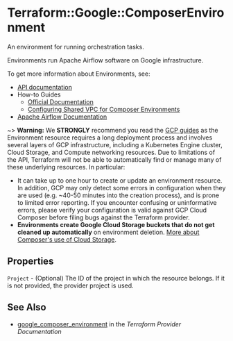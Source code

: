 # Terraform::Google::ComposerEnvironment

An environment for running orchestration tasks.

Environments run Apache Airflow software on Google infrastructure.

To get more information about Environments, see:

* [API documentation](https://cloud.google.com/composer/docs/reference/rest/)
* How-to Guides
    * [Official Documentation](https://cloud.google.com/composer/docs)
    * [Configuring Shared VPC for Composer Environments](https://cloud.google.com/composer/docs/how-to/managing/configuring-shared-vpc)
* [Apache Airflow Documentation](http://airflow.apache.org/)

~> **Warning:** We **STRONGLY** recommend  you read the [GCP guides](https://cloud.google.com/composer/docs/how-to)
  as the Environment resource requires a long deployment process and involves several layers of GCP infrastructure, 
  including a Kubernetes Engine cluster, Cloud Storage, and Compute networking resources. Due to limitations of the API,
  Terraform will not be able to automatically find or manage many of these underlying resources. In particular:
  * It can take up to one hour to create or update an environment resource. In addition, GCP may only detect some 
    errors in configuration when they are used (e.g. ~40-50 minutes into the creation process), and is prone to limited
    error reporting. If you encounter confusing or uninformative errors, please verify your configuration is valid 
    against GCP Cloud Composer before filing bugs against the Terraform provider. 
  * **Environments create Google Cloud Storage buckets that do not get cleaned up automatically** on environment 
    deletion. [More about Composer's use of Cloud Storage](https://cloud.google.com/composer/docs/concepts/cloud-storage).

## Properties

`Project` - (Optional) The ID of the project in which the resource belongs. If it is not provided, the provider project is used.


## See Also

* [google_composer_environment](https://www.terraform.io/docs/providers/google/r/composer_environment.html) in the _Terraform Provider Documentation_